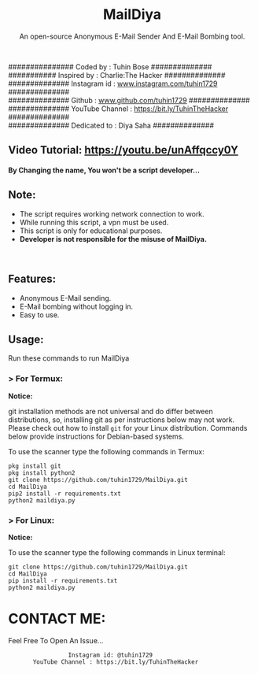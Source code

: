 <h1 align="center">MailDiya

</h1>
<p align="center">An open-source Anonymous E-Mail Sender And E-Mail Bombing tool.</p><br>


###############  Coded by      : Tuhin Bose ##############<br>
########### Inspired by        : Charlie:The Hacker ##############<br>
##############  Instagram id   : www.instagram.com/tuhin1729 ##############<br>
##############  Github         : www.github.com/tuhin1729 ##############<br>
############## YouTube Channel : https://bit.ly/TuhinTheHacker ##############<br>
############## Dedicated to    : Diya Saha ##############<br>

## Video Tutorial: https://youtu.be/unAffqccy0Y

#### By Changing the name, You won't be a script developer...

## Note:

- The script requires working network connection to work.
- While running this script, a vpn must be used.
- This script is only for educational purposes.
- **Developer is not responsible for the misuse of MailDiya.**
<br>

## Features:

- Anonymous E-Mail sending.
- E-Mail bombing without logging in.
- Easy to use.

## Usage:

Run these commands to run MailDiya

### > For Termux:

**Notice:** 

git installation methods are not universal and do differ between distributions,
so, installing git as per instructions below may not work.
Please check out how to install `git` for your Linux distribution.
Commands below provide instructions for Debian-based systems.

To use the scanner type the following commands in Termux:
```
pkg install git
pkg install python2
git clone https://github.com/tuhin1729/MailDiya.git
cd MailDiya
pip2 install -r requirements.txt
python2 maildiya.py
```

### > For Linux:

**Notice:** 

To use the scanner type the following commands in Linux terminal:
```
git clone https://github.com/tuhin1729/MailDiya.git
cd MailDiya
pip install -r requirements.txt
python2 maildiya.py
```



# CONTACT ME:

Feel Free To Open An Issue...

```
                 Instagram id: @tuhin1729
       YouTube Channel : https://bit.ly/TuhinTheHacker
```


